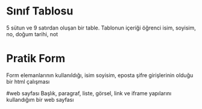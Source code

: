 # Sınıf Tablosu 
5 sütun ve 9 satırdan oluşan bir table. Tablonun içeriği öğrenci isim, soyisim, no, doğum tarihi, not 

# Pratik Form 
Form elemanlarının kullanıldığı, isim soyisim, eposta şifre girişlerinin olduğu bir html çalışması

#web sayfası 
Başlık, paragraf, liste, görsel, link ve iframe yapılarını kullandığım bir web sayfası
 
